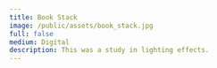 ```yaml
---
title: Book Stack
image: /public/assets/book_stack.jpg
full: false
medium: Digital
description: This was a study in lighting effects.
---
```

